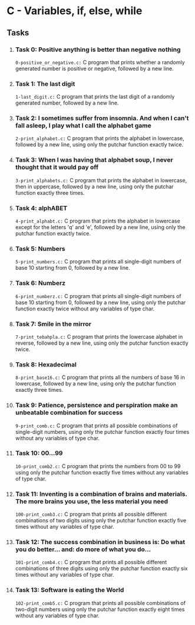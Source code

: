   <h1>C - Variables, if, else, while</h1>
    <h2>Tasks</h2>
    <ol>
        <li>
            <h3>Task 0: Positive anything is better than negative nothing</h3>
            <p><code>0-positive_or_negative.c:</code> C program that prints whether a randomly generated number is positive or negative, followed by a new line.</p>
        </li>
        <li>
            <h3>Task 1: The last digit</h3>
            <p><code>1-last_digit.c:</code> C program that prints the last digit of a randomly generated number, followed by a new line.</p>
        </li>
        <li>
            <h3>Task 2: I sometimes suffer from insomnia. And when I can't fall asleep, I play what I call the alphabet game</h3>
            <p><code>2-print_alphabet.c:</code> C program that prints the alphabet in lowercase, followed by a new line, using only the putchar function exactly twice.</p>
        </li>
        <li>
            <h3>Task 3: When I was having that alphabet soup, I never thought that it would pay off</h3>
            <p><code>3-print_alphabets.c:</code> C program that prints the alphabet in lowercase, then in uppercase, followed by a new line, using only the putchar function exactly three times.</p>
        </li>
        <li>
            <h3>Task 4: alphABET</h3>
            <p><code>4-print_alphabt.c:</code> C program that prints the alphabet in lowercase except for the letters 'q' and 'e', followed by a new line, using only the putchar function exactly twice.</p>
        </li>
        <li>
            <h3>Task 5: Numbers</h3>
            <p><code>5-print_numbers.c:</code> C program that prints all single-digit numbers of base 10 starting from 0, followed by a new line.</p>
        </li>
        <li>
            <h3>Task 6: Numberz</h3>
            <p><code>6-print_numberz.c:</code> C program that prints all single-digit numbers of base 10 starting from 0, followed by a new line, using only the putchar function exactly twice without any variables of type char.</p>
        </li>
        <li>
            <h3>Task 7: Smile in the mirror</h3>
            <p><code>7-print_tebahpla.c:</code> C program that prints the lowercase alphabet in reverse, followed by a new line, using only the putchar function exactly twice.</p>
        </li>
        <li>
            <h3>Task 8: Hexadecimal</h3>
            <p><code>8-print_base16.c:</code> C program that prints all the numbers of base 16 in lowercase, followed by a new line, using only the putchar function exactly three times.</p>
        </li>
        <li>
            <h3>Task 9: Patience, persistence and perspiration make an unbeatable combination for success</h3>
            <p><code>9-print_comb.c:</code> C program that prints all possible combinations of single-digit numbers, using only the putchar function exactly four times without any variables of type char.</p>
        </li>
        <li>
            <h3>Task 10: 00...99</h3>
            <p><code>10-print_comb2.c:</code> C program that prints the numbers from 00 to 99 using only the putchar function exactly five times without any variables of type char.</p>
        </li>
        <li>
            <h3>Task 11: Inventing is a combination of brains and materials. The more brains you use, the less material you need</h3>
            <p><code>100-print_comb3.c:</code> C program that prints all possible different combinations of two digits using only the putchar function exactly five times without any variables of type char.</p>
        </li>
        <li>
            <h3>Task 12: The success combination in business is: Do what you do better... and: do more of what you do...</h3>
            <p><code>101-print_comb4.c:</code> C program that prints all possible different combinations of three digits using only the putchar function exactly six times without any variables of type char.</p>
        </li>
        <li>
            <h3>Task 13: Software is eating the World</h3>
            <p><code>102-print_comb5.c:</code> C program that prints all possible combinations of two-digit numbers using only the putchar function exactly eight times without any variables of type char.</p>
        </li>
    </ol>
